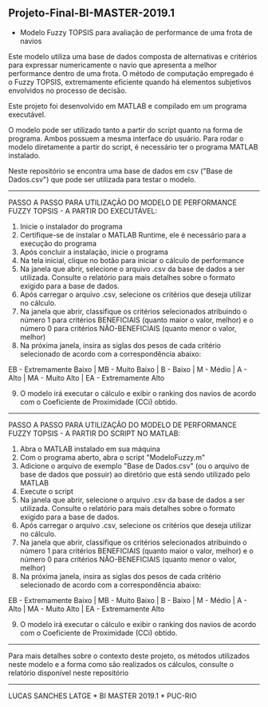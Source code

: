 ## Projeto-Final-BI-MASTER-2019.1 ##

* Modelo Fuzzy TOPSIS para avaliação de performance de uma frota de navios


Este modelo utiliza uma base de dados composta de alternativas e critérios para expressar numericamente o navio que apresenta a melhor performance dentro de uma frota.
O método de computação empregado é o Fuzzy TOPSIS, extremamente eficiente quando há elementos subjetivos envolvidos no processo de decisão.

Este projeto foi desenvolvido em MATLAB e compilado em um programa executável.

O modelo pode ser utilizado tanto a partir do script quanto na forma de programa. Ambos possuem a mesma interface do usuário. 
Para rodar o modelo diretamente a partir do script, é necessário ter o programa MATLAB instalado.

Neste repositório se encontra uma base de dados em csv ("Base de Dados.csv") que pode ser utilizada para testar o modelo.


--------------------------------------------------------------------


PASSO A PASSO PARA UTILIZAÇÃO DO MODELO DE PERFORMANCE FUZZY TOPSIS - A PARTIR DO EXECUTÁVEL:

1. Inicie o instalador do programa
2. Certifique-se de instalar o MATLAB Runtime, ele é necessário para a execução do programa
3. Após concluir a instalação, inicie o programa
4. Na tela inicial, clique no botão para iniciar o cálculo de performance
5. Na janela que abrir, selecione o arquivo .csv da base de dados a ser utilizada. Consulte o relatório para mais detalhes sobre o formato exigido para a base de dados.
6. Após carregar o arquivo .csv, selecione os critérios que deseja utilizar no cálculo.
7. Na janela que abrir, classifique os critérios selecionados atribuindo o número 1 para critérios BENEFICIAIS (quanto maior o valor, melhor) e o número 0 para critérios NÃO-BENEFICIAIS (quanto menor o valor, melhor)
8. Na próxima janela, insira as siglas dos pesos de cada critério selecionado de acordo com a correspondência abaixo:

EB - Extremamente Baixo | MB - Muito Baixo | B - Baixo | M - Médio | A - Alto | MA - Muito Alto | EA - Extremamente Alto

9. O modelo irá executar o cálculo e exibir o ranking dos navios de acordo com o Coeficiente de Proximidade (CCi) obtido.


-----------------------------------------------------------------


PASSO A PASSO PARA UTILIZAÇÃO DO MODELO DE PERFORMANCE FUZZY TOPSIS - A PARTIR DO SCRIPT NO MATLAB:

1. Abra o MATLAB instalado em sua máquina
2. Com o programa aberto, abra o script "ModeloFuzzy.m"
3. Adicione o arquivo de exemplo "Base de Dados.csv" (ou o arquivo de base de dados que possuir) ao diretório que está sendo utilizado pelo MATLAB
4. Execute o script
5. Na janela que abrir, selecione o arquivo .csv da base de dados a ser utilizada. Consulte o relatório para mais detalhes sobre o formato exigido para a base de dados.
6. Após carregar o arquivo .csv, selecione os critérios que deseja utilizar no cálculo.
7. Na janela que abrir, classifique os critérios selecionados atribuindo o número 1 para critérios BENEFICIAIS (quanto maior o valor, melhor) e o número 0 para critérios NÃO-BENEFICIAIS (quanto menor o valor, melhor)
8. Na próxima janela, insira as siglas dos pesos de cada critério selecionado de acordo com a correspondência abaixo:

EB - Extremamente Baixo | MB - Muito Baixo | B - Baixo | M - Médio | A - Alto | MA - Muito Alto | EA - Extremamente Alto

9. O modelo irá executar o cálculo e exibir o ranking dos navios de acordo com o Coeficiente de Proximidade (CCi) obtido.

-----------------------------------------------------------------

Para mais detalhes sobre o contexto deste projeto, os métodos utilizados neste modelo e a forma como são realizados os cálculos, consulte o relatório disponível neste repositório


------------------------------------------------------------------
LUCAS SANCHES LATGE * BI MASTER 2019.1 * PUC-RIO
